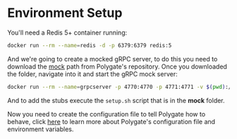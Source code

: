 # Environment Setup

You'll need a Redis 5+ container running:

```bash
docker run --rm --name=redis -d -p 6379:6379 redis:5
```

And we're going to create a mocked gRPC server, to do this you need to download the [mock](https://github.com/gamaops/polygate/tree/master/examples/mock) path from Polygate's repository. Once you downloaded the folder, navigate into it and start the gRPC mock server:

```bash
docker run --rm --name=grpcserver -p 4770:4770 -p 4771:4771 -v $(pwd):/proto tkpd/gripmock /proto/mock.proto
```

And to add the stubs execute the `setup.sh` script that is in the **mock** folder.

Now you need to create the configuration file to tell Polygate how to behave, click [here](getting-started/configuration) to learn more about Polygate's configuration file and environment variables.